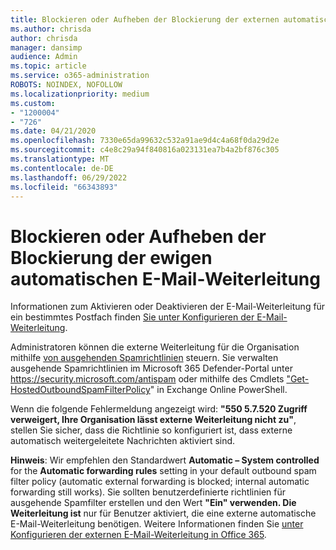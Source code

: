 ```yaml
---
title: Blockieren oder Aufheben der Blockierung der externen automatischen E-Mail-Weiterleitung
ms.author: chrisda
author: chrisda
manager: dansimp
audience: Admin
ms.topic: article
ms.service: o365-administration
ROBOTS: NOINDEX, NOFOLLOW
ms.localizationpriority: medium
ms.custom:
- "1200004"
- "726"
ms.date: 04/21/2020
ms.openlocfilehash: 7330e65da99632c532a91ae9d4c4a68f0da29d2e
ms.sourcegitcommit: c4e8c29a94f840816a023131ea7b4a2bf876c305
ms.translationtype: MT
ms.contentlocale: de-DE
ms.lasthandoff: 06/29/2022
ms.locfileid: "66343893"
---
```

# <a name="block-or-unblock-eternal-automatic-email-forwarding"></a>Blockieren oder Aufheben der Blockierung der ewigen automatischen E-Mail-Weiterleitung

Informationen zum Aktivieren oder Deaktivieren der E-Mail-Weiterleitung für ein bestimmtes Postfach finden [Sie unter Konfigurieren der E-Mail-Weiterleitung](https://docs.microsoft.com/microsoft-365/admin/email/configure-email-forwarding).

Administratoren können die externe Weiterleitung für die Organisation mithilfe [von ausgehenden Spamrichtlinien](https://docs.microsoft.com/microsoft-365/security/office-365-security/configure-the-outbound-spam-policy) steuern. Sie verwalten ausgehende Spamrichtlinien im Microsoft 365 Defender-Portal unter <https://security.microsoft.com/antispam> oder mithilfe des Cmdlets ["Get-HostedOutboundSpamFilterPolicy](https://docs.microsoft.com/powershell/module/exchange/get-hostedoutboundspamfilterpolicy)" in Exchange Online PowerShell.

Wenn die folgende Fehlermeldung angezeigt wird: **"550 5.7.520 Zugriff verweigert, Ihre Organisation lässt externe Weiterleitung nicht zu"**, stellen Sie sicher, dass die Richtlinie so konfiguriert ist, dass externe automatisch weitergeleitete Nachrichten aktiviert sind.

**Hinweis**: Wir empfehlen den Standardwert **Automatic – System controlled** for the **Automatic forwarding rules** setting in your default outbound spam filter policy (automatic external forwarding is blocked; internal automatic forwarding still works). Sie sollten benutzerdefinierte richtlinien für ausgehende Spamfilter erstellen und den Wert **"Ein" verwenden. Die Weiterleitung ist** nur für Benutzer aktiviert, die eine externe automatische E-Mail-Weiterleitung benötigen. Weitere Informationen finden Sie [unter Konfigurieren der externen E-Mail-Weiterleitung in Office 365](https://docs.microsoft.com/microsoft-365/security/office-365-security/external-email-forwarding).
